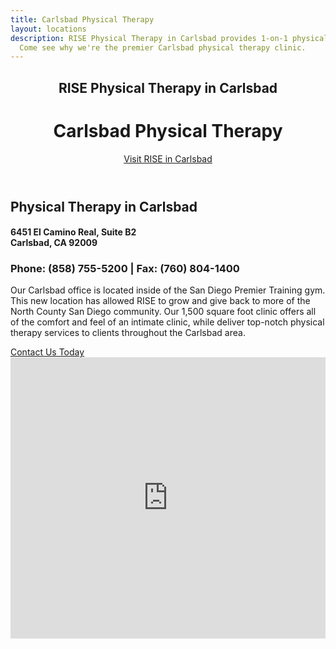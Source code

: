 ```yaml
---
title: Carlsbad Physical Therapy
layout: locations
description: RISE Physical Therapy in Carlsbad provides 1-on-1 physical therapy treatment.
  Come see why we're the premier Carlsbad physical therapy clinic.
---
```


<!-- Carlsbad Location Page -->
  <header id="carlsbad">
    <div class="container">
      <div class="intro-text">
        <div><h2 class="intro-lead-in">RISE Physical Therapy in Carlsbad</h2></div>
        <div><h1 class="intro-heading">Carlsbad Physical Therapy</h1></div>
        <a href="#location-content" class="page-scroll btn btn-xl">Visit RISE in Carlsbad</a>
      </div>
    </div>
  </header>
  <section id="location-content">
    <div class="container">
      <div class="row">
        <div class="col-lg-6">
          <h2 class="section-heading">Physical Therapy in Carlsbad</h2>
          <h4 class="subheading">6451 El Camino Real, Suite B2<br> Carlsbad, CA 92009</h4>
          <h3 class="section-subheading text-muted locations">Phone: (858) 755-5200 | Fax: (760) 804-1400</h3>
          <p class="text-muted">Our Carlsbad office is located inside of the San Diego Premier Training gym. This new location has allowed RISE to grow and give back to more of the North County San Diego community. Our 1,500 square foot clinic offers all of the comfort and feel of an intimate clinic, while deliver top-notch physical therapy services to clients throughout the Carlsbad area.</p>
          <a href="#contact" class="page-scroll btn btn-xl" id="location-contact-btn">Contact Us Today</a>
        </div>
        <div class="col-lg-6">
          <iframe src="https://www.google.com/maps/embed?pb=!1m14!1m8!1m3!1d6683.383944853974!2d-117.270481!3d33.117181!3m2!1i1024!2i768!4f13.1!3m3!1m2!1s0x0%3A0xa79a9e0a0fe0ff!2sRISE+Physical+Therapy!5e0!3m2!1sen!2sus!4v1487453387526" width="100%" height="450" frameborder="0" style="border:0" allowfullscreen></iframe>
        </div>
      </div>
    </div>
  </section>
